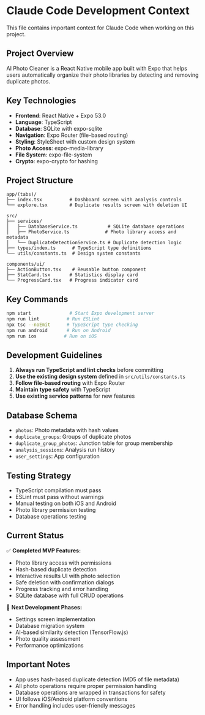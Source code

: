 # Claude Code Development Context

This file contains important context for Claude Code when working on this project.

## Project Overview

AI Photo Cleaner is a React Native mobile app built with Expo that helps users automatically organize their photo libraries by detecting and removing duplicate photos.

## Key Technologies

- **Frontend**: React Native + Expo 53.0
- **Language**: TypeScript
- **Database**: SQLite with expo-sqlite
- **Navigation**: Expo Router (file-based routing)
- **Styling**: StyleSheet with custom design system
- **Photo Access**: expo-media-library
- **File System**: expo-file-system
- **Crypto**: expo-crypto for hashing

## Project Structure

```
app/(tabs)/
├── index.tsx          # Dashboard screen with analysis controls
└── explore.tsx        # Duplicate results screen with deletion UI

src/
├── services/
│   ├── DatabaseService.ts           # SQLite database operations
│   ├── PhotoService.ts             # Photo library access and metadata
│   └── DuplicateDetectionService.ts # Duplicate detection logic
├── types/index.ts      # TypeScript type definitions
└── utils/constants.ts  # Design system constants

components/ui/
├── ActionButton.tsx    # Reusable button component
├── StatCard.tsx       # Statistics display card
└── ProgressCard.tsx   # Progress indicator card
```

## Key Commands

```bash
npm start              # Start Expo development server
npm run lint          # Run ESLint
npx tsc --noEmit      # TypeScript type checking
npm run android       # Run on Android
npm run ios          # Run on iOS
```

## Development Guidelines

1. **Always run TypeScript and lint checks** before committing
2. **Use the existing design system** defined in `src/utils/constants.ts`
3. **Follow file-based routing** with Expo Router
4. **Maintain type safety** with TypeScript
5. **Use existing service patterns** for new features

## Database Schema

- `photos`: Photo metadata with hash values
- `duplicate_groups`: Groups of duplicate photos
- `duplicate_group_photos`: Junction table for group membership
- `analysis_sessions`: Analysis run history
- `user_settings`: App configuration

## Testing Strategy

- TypeScript compilation must pass
- ESLint must pass without warnings
- Manual testing on both iOS and Android
- Photo library permission testing
- Database operations testing

## Current Status

✅ **Completed MVP Features:**
- Photo library access with permissions
- Hash-based duplicate detection
- Interactive results UI with photo selection
- Safe deletion with confirmation dialogs
- Progress tracking and error handling
- SQLite database with full CRUD operations

🚧 **Next Development Phases:**
- Settings screen implementation
- Database migration system
- AI-based similarity detection (TensorFlow.js)
- Photo quality assessment
- Performance optimizations

## Important Notes

- App uses hash-based duplicate detection (MD5 of file metadata)
- All photo operations require proper permission handling
- Database operations are wrapped in transactions for safety
- UI follows iOS/Android platform conventions
- Error handling includes user-friendly messages